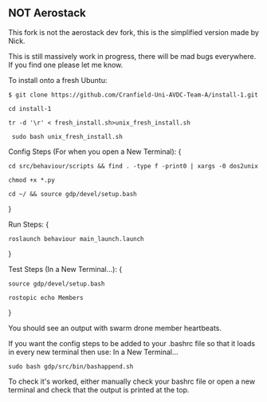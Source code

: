 
## NOT Aerostack

This fork is not the aerostack dev fork, this is the simplified version made by Nick.

This is still massively work in progress, there will be mad bugs everywhere. If you find one please let me know.

To install onto a fresh Ubuntu:

```$ git clone https://github.com/Cranfield-Uni-AVDC-Team-A/install-1.git```

```cd install-1```

```tr -d '\r' < fresh_install.sh>unix_fresh_install.sh```

``` sudo bash unix_fresh_install.sh```


Config Steps (For when you open a New Terminal): 
{

```cd src/behaviour/scripts && find . -type f -print0 | xargs -0 dos2unix```

```chmod +x *.py```

```cd ~/ && source gdp/devel/setup.bash```

}

Run Steps:
{

```roslaunch behaviour main_launch.launch```

}

Test Steps (In a New Terminal...):
{

```source gdp/devel/setup.bash```

```rostopic echo Members```

}

You should see an output with swarm drone member heartbeats.

If you want the config steps to be added to your .bashrc file so that it loads in every new terminal then use:
In a New Terminal...

```sudo bash gdp/src/bin/bashappend.sh```


To check it's worked, either manually check your bashrc file or open a new terminal and check that the output is printed at the top.

